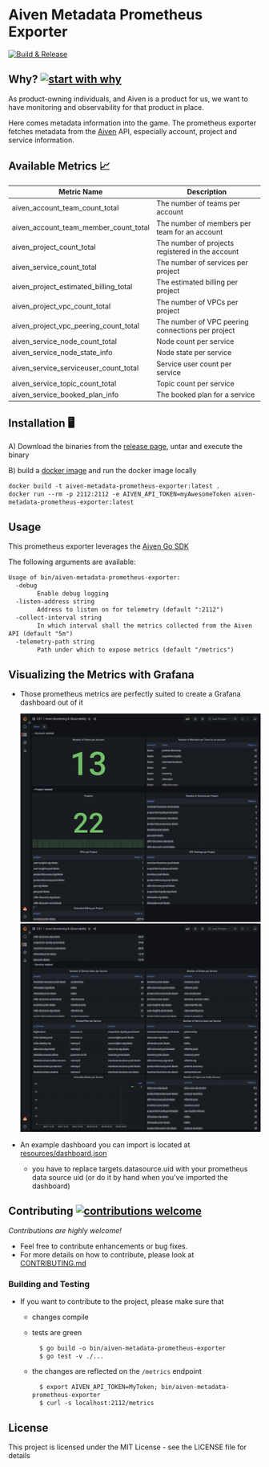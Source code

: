 # Aiven Metadata Prometheus Exporter

[![Build & Release](https://github.com/idealo/aiven-metadata-prometheus-exporter/actions/workflows/release.yml/badge.svg?branch=main)](https://github.com/idealo/aiven-metadata-prometheus-exporter/actions/workflows/release.yml)

## Why? [![start with why](https://img.shields.io/badge/start%20with-why%3F-brightgreen.svg?style=flat)](http://www.ted.com/talks/simon_sinek_how_great_leaders_inspire_action)

As product-owning individuals, and Aiven is a product for us, we want to have monitoring and observability for that product in place. 

Here comes metadata information into the game. The prometheus exporter fetches metadata from the [Aiven](https://aiven.io/) API, especially account, project and service
  information.

## Available Metrics 📈

| Metric Name                           | Description |
|---------------------------------------|---|
| aiven_account_team_count_total        | The number of teams per account|
| aiven_account_team_member_count_total | The number of members per team for an account|
| aiven_project_count_total             | The number of projects registered in the account|
| aiven_service_count_total             | The number of services per project|
| aiven_project_estimated_billing_total | The estimated billing per project|
| aiven_project_vpc_count_total         | The number of VPCs per project|
| aiven_project_vpc_peering_count_total | The number of VPC peering connections per project|
| aiven_service_node_count_total        | Node count per service|
| aiven_service_node_state_info         | Node state per service|
| aiven_service_serviceuser_count_total | Service user count per service|
| aiven_service_topic_count_total       | Topic count per service|
| aiven_service_booked_plan_info        | The booked plan for a service|

## Installation 🖥️

A) Download the binaries from the [release page](https://github.com/idealo/aiven-metadata-prometheus-exporter/releases), untar and execute the binary

[//]: # (TODO -> Put an example here)

B) build a [docker image](Dockerfile) and run the docker image locally
  
    docker build -t aiven-metadata-prometheus-exporter:latest .
    docker run --rm -p 2112:2112 -e AIVEN_API_TOKEN=myAwesomeToken aiven-metadata-prometheus-exporter:latest

## Usage

This prometheus exporter leverages the [Aiven Go SDK](https://github.com/aiven/aiven-go-client)

The following arguments are available:

    Usage of bin/aiven-metadata-prometheus-exporter:
      -debug
            Enable debug logging
      -listen-address string
            Address to listen on for telemetry (default ":2112")
      -collect-interval string
            In which interval shall the metrics collected from the Aiven API (default "5m")
      -telemetry-path string
            Path under which to expose metrics (default "/metrics")


## Visualizing the Metrics with Grafana

* Those prometheus metrics are perfectly suited to create a Grafana dashboard out of it

    ![Example Dashboard Part I](resources/img.png)
    ![Example Dashboard Part II](resources/img_1.png)

* An example dashboard you can import is located at [resources/dashboard.json](resources/dashboard.json)
  * you have to replace targets.datasource.uid with your prometheus data source uid (or do it by hand when you've imported the dashboard) 

## Contributing [![contributions welcome](https://img.shields.io/badge/contributions-welcome-brightgreen.svg?style=flat)](CONTRIBUTING.md)


*Contributions are highly welcome!*
* Feel free to contribute enhancements or bug fixes.
* For more details on how to contribute, please look at [CONTRIBUTING.md](CONTRIBUTING.md)

### Building and Testing

* If you want to contribute to the project, please make sure that
  * changes compile
  * tests are green
  
          $ go build -o bin/aiven-metadata-prometheus-exporter
          $ go test -v ./...
    
  * the changes are reflected on the `/metrics` endpoint 

          $ export AIVEN_API_TOKEN=MyToken; bin/aiven-metadata-prometheus-exporter
          $ curl -s localhost:2112/metrics


## License

This project is licensed under the MIT License - see the LICENSE file for details
